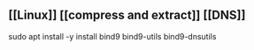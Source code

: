 ## [[Linux]] [[compress and extract]] [[DNS]]
sudo apt install -y install bind9 bind9-utils bind9-dnsutils